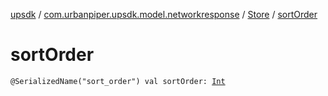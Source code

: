 [upsdk](../../index.md) / [com.urbanpiper.upsdk.model.networkresponse](../index.md) / [Store](index.md) / [sortOrder](./sort-order.md)

# sortOrder

`@SerializedName("sort_order") val sortOrder: `[`Int`](https://kotlinlang.org/api/latest/jvm/stdlib/kotlin/-int/index.html)